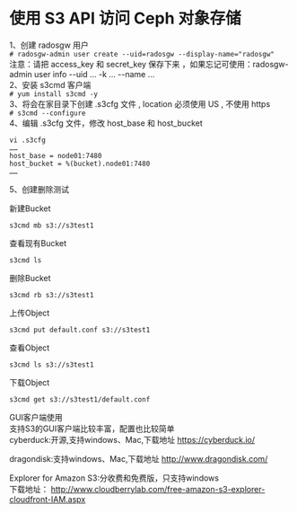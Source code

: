 使用 S3 API 访问 Ceph 对象存储
============================

1、创建 radosgw 用户  
``` # radosgw-admin user create --uid=radosgw --display-name="radosgw" ```  
注意：请把 access_key 和 secret_key 保存下来 ，如果忘记可使用：radosgw-admin user info --uid … -k … --name …  
2、安装 s3cmd 客户端  
``` # yum install s3cmd -y ```  
3、将会在家目录下创建 .s3cfg 文件 , location 必须使用 US , 不使用 https  
``` # s3cmd --configure ```  
4、编辑 .s3cfg 文件，修改 host_base 和 host_bucket  
```
vi .s3cfg
……
host_base = node01:7480
host_bucket = %(bucket).node01:7480
……
```  
5、创建删除测试  

新建Bucket  
```
s3cmd mb s3://s3test1
```  

查看现有Bucket  
```
s3cmd ls
```  

删除Bucket  
```
s3cmd rb s3://s3test1
```  

上传Object  
```
s3cmd put default.conf s3://s3test1
```  

查看Object  
```
s3cmd ls s3://s3test1
```  

下载Object  
```
s3cmd get s3://s3test1/default.conf
```  




GUI客户端使用  
支持S3的GUI客户端比较丰富，配置也比较简单  
cyberduck:开源,支持windows、Mac,下载地址 https://cyberduck.io/  

dragondisk:支持windows、Mac,下载地址 http://www.dragondisk.com/  

Explorer for Amazon S3:分收费和免费版，只支持windows  
下载地址： http://www.cloudberrylab.com/free-amazon-s3-explorer-cloudfront-IAM.aspx  
